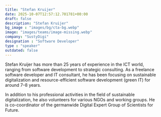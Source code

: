 ```yaml
---
title: "Stefan Kruijer"
date: 2025-10-07T12:57:12.701781+00:00
draft: false
description: "Stefan Kruijer"
bg_image : "images/bg/cta-bg.webp"
image: "images/teams/image-missing.webp"
company: "SustyDigi"
designation : "Software Developer"
type : "speaker"
outdated: false
---
```


Stefan Kruijer has more than 25 years of experience in the ICT world, ranging from software development to strategic consulting. As a freelance software developer and IT consultant, he has been focusing on sustainable digitalization and resource-efficient software development (green IT) for around 7–8 years.

In addition to his professional activities in the field of sustainable digitalization, he also volunteers for various NGOs and working groups. He is co-coordinator of the germanwide Digital Expert Group of Scientists for Future.

